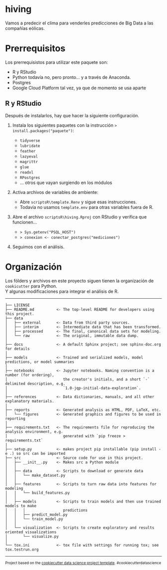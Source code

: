 hiving
==============================

Vamos a predecir el clima para venderles predicciones de Big Data a las compañías eólicas. 

# Prerrequisitos

Los prerrequisistos para utilizar este paquete son: 
- R y RStudio
- Python todavía no, pero pronto... y a través de Anaconda. 
- Postgres
- Google Cloud Platform tal vez, ya que de momento se usa aparte

## R y RStudio

Después de instalarlos, hay que hacer la siguiente configuración. 
1. Instala los siguientes paquetes con la instrucción `> install.packages("paquete")`:
    - `tidyverse`
    - `lubridate`
    - `feather`
    - `lazyeval`
    - `magrittr`
    - `glue`
    - `readxl`
    - `RPostgres`
    - ... otros que vayan surgiendo en los módulos

2. Activa archivos de variables de ambiente:
    - Abre `scriptsR\template.Renv` y sigue esas instrucciones.
    - Todavía no usamos `template.env` para otras variables fuera de R. 

3. Abre el archivo `scriptsR\hiving.Rproj` con RStudio y verifica que funcionen...
    - `> Sys.getenv("PSQL_HOST")`
    - `> conexion <- conectar_postgres("mediciones")` 

4. Seguimos con el análisis. 


# Organización

Los fólders y archivos en este proyecto siguen tienen la organización de `cookicutter` para Python.  
Y algunas modificaciones para integrar el análisis de R. 

------------

    ├── LICENSE
    ├── README.md          <- The top-level README for developers using this project.
    ├── data
    │   ├── external       <- Data from third party sources.
    │   ├── interim        <- Intermediate data that has been transformed.
    │   ├── processed      <- The final, canonical data sets for modeling.
    │   └── raw            <- The original, immutable data dump.
    │
    ├── docs               <- A default Sphinx project; see sphinx-doc.org for details
    │
    ├── models             <- Trained and serialized models, model predictions, or model summaries
    │
    ├── notebooks          <- Jupyter notebooks. Naming convention is a number (for ordering),
    │                         the creator's initials, and a short `-` delimited description, e.g.
    │                         `1.0-jqp-initial-data-exploration`.
    │
    ├── references         <- Data dictionaries, manuals, and all other explanatory materials.
    │
    ├── reports            <- Generated analysis as HTML, PDF, LaTeX, etc.
    │   └── figures        <- Generated graphics and figures to be used in reporting
    │
    ├── requirements.txt   <- The requirements file for reproducing the analysis environment, e.g.
    │                         generated with `pip freeze > requirements.txt`
    |
    ├── setup.py           <- makes project pip installable (pip install -e .) so src can be imported
    ├── src                <- Source code for use in this project.
    │   ├── __init__.py    <- Makes src a Python module
    │   │
    │   ├── data           <- Scripts to download or generate data
    │   │   └── make_dataset.py
    │   │
    │   ├── features       <- Scripts to turn raw data into features for modeling
    │   │   └── build_features.py
    │   │
    │   ├── models         <- Scripts to train models and then use trained models to make
    │   │   │                 predictions
    │   │   ├── predict_model.py
    │   │   └── train_model.py
    │   │
    │   └── visualization  <- Scripts to create exploratory and results oriented visualizations
    │       └── visualize.py
    │
    └── tox.ini            <- tox file with settings for running tox; see tox.testrun.org


--------

<p><small>Project based on the <a target="_blank" href="https://drivendata.github.io/cookiecutter-data-science/">cookiecutter data science project template</a>. #cookiecutterdatascience</small></p>
